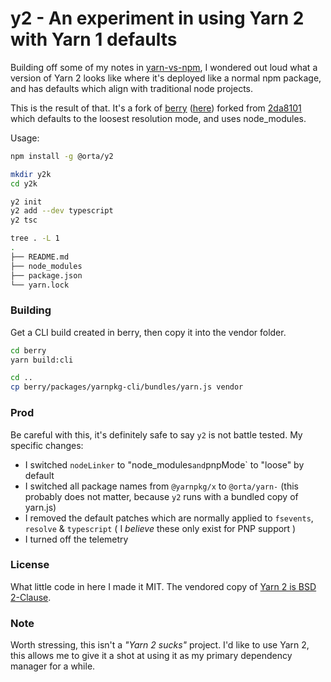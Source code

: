 # y2 - An experiment in using Yarn 2 with Yarn 1 defaults

Building off some of my notes in [yarn-vs-npm](https://orta.io/notes/js/yarn-vs-npm), I wondered out loud what a version of Yarn 2 looks like where it's deployed like a normal npm package, and has defaults which align with traditional node projects.

This is the result of that. It's a fork of [berry](https://github.com/yarnpkg/berry) ([here](https://github.com/orta/berry/tree/y2)) forked from [2da8101](https://github.com/yarnpkg/berry/commit/2da810140af64e07a7c94d368ad5c937f7373cb0) which defaults to the loosest resolution mode, and uses node_modules.

Usage: 

```sh
npm install -g @orta/y2

mkdir y2k
cd y2k

y2 init
y2 add --dev typescript
y2 tsc

tree . -L 1
.
├── README.md
├── node_modules
├── package.json
└── yarn.lock
```

### Building

Get a CLI build created in berry, then copy it into the vendor folder.

```sh
cd berry
yarn build:cli

cd ..
cp berry/packages/yarnpkg-cli/bundles/yarn.js vendor
```

### Prod

Be careful with this, it's definitely safe to say `y2` is not battle tested. My specific changes:

- I switched `nodeLinker` to "node_modules` and `pnpMode` to "loose" by default
- I switched all package names from `@yarnpkg/x` to `@orta/yarn-` (this probably does not matter, because `y2` runs with a bundled copy of yarn.js)
- I removed the default patches which are normally applied to `fsevents`, `resolve` & `typescript` ( I _believe_ these only exist for PNP support )
- I turned off the telemetry

### License

What little code in here I made it MIT. The vendored copy of [Yarn 2 is BSD 2-Clause](https://github.com/yarnpkg/yarn/blob/master/LICENSE).

### Note

Worth stressing, this isn't a _"Yarn 2 sucks"_ project. I'd like to use Yarn 2, this allows me to give it a shot at using it as my primary dependency manager for a while.
